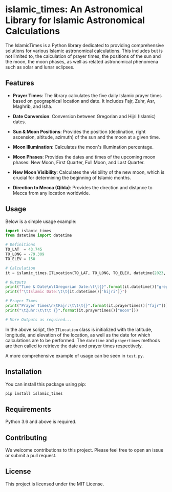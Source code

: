 # islamic_times: An Astronomical Library for Islamic Astronomical Calculations

The IslamicTimes is a Python library dedicated to providing comprehensive solutions for various Islamic astronomical calculations. This includes but is not limited to, the calculation of prayer times, the positions of the sun and the moon, the moon phases, as well as related astronomical phenomena such as solar and lunar eclipses.

## Features

- **Prayer Times**: The library calculates the five daily Islamic prayer times based on geographical location and date. It includes Fajr, Zuhr, Asr, Maghrib, and Isha.

- **Date Conversion**: Conversion between Gregorian and Hijri (Islamic) dates.

- **Sun & Moon Positions**: Provides the position (declination, right ascension, altitude, azimuth) of the sun and the moon at a given time.

- **Moon Illumination**: Calculates the moon's illumination percentage.

- **Moon Phases**: Provides the dates and times of the upcoming moon phases: New Moon, First Quarter, Full Moon, and Last Quarter.

- **New Moon Visibility**: Calculates the visibility of the new moon, which is crucial for determining the beginning of Islamic months.

- **Direction to Mecca (Qibla)**: Provides the direction and distance to Mecca from any location worldwide.

## Usage

Below is a simple usage example:

```python
import islamic_times
from datetime import datetime

# Definitions
TO_LAT 	= 43.745
TO_LONG = -79.309
TO_ELEV = 150

# Calculation
it = islamic_times.ITLocation(TO_LAT, TO_LONG, TO_ELEV, datetime(2023, 6, 27, 11, 10, 52))

# Outputs
print("Time & Date\n\tGregorian Date:\t\t{}".format(it.datetime()["gregorian"]))
print(f"\tIslamic Date:\t\t{it.datetime()['hijri']}")

# Prayer Times
print("Prayer Times\n\tFajr:\t\t\t{}".format(it.prayertimes()["fajr"]))
print("\tẒuhr:\t\t\t {}".format(it.prayertimes()["noon"]))

# More Outputs as required...
```

In the above script, the `ITLocation` class is initialized with the latitude, longitude, and elevation of the location, as well as the date for which calculations are to be performed. The `datetime` and `prayertimes` methods are then called to retrieve the date and prayer times respectively.

A more comprehensive example of usage can be seen in `test.py`.

## Installation

You can install this package using pip:

```bash
pip install islamic_times
```

## Requirements

Python 3.6 and above is required.

## Contributing

We welcome contributions to this project. Please feel free to open an issue or submit a pull request.

## License

This project is licensed under the MIT License.
